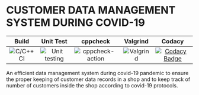 # CUSTOMER DATA MANAGEMENT SYSTEM DURING COVID-19

|Build|Unit Test|cppcheck|Valgrind|Codacy|
|:--:|:--:|:--:|:--:|:--:|
|![C/C++ CI](https://github.com/lakshminarendran/CustomerDataManagementSystemDuringCovid19/workflows/C/C++%20CI/badge.svg)|![Unit testing](https://github.com/lakshminarendran/CustomerDataManagementSystemDuringCovid19/workflows/Unit%20testing/badge.svg)|![cppcheck-action](https://github.com/lakshminarendran/CustomerDataManagementSystemDuringCovid19/workflows/cppcheck-action/badge.svg)|![Valgrind](https://github.com/lakshminarendran/CustomerDataManagementSystemDuringCovid19/workflows/Valgrind/badge.svg)|[![Codacy Badge](https://api.codacy.com/project/badge/Grade/0bb7b3c0897541209cef388467b8710d)](https://app.codacy.com/gh/stepin105082/CustomerDataManagementSystemDuringCovid19?utm_source=github.com&utm_medium=referral&utm_content=stepin105082/CustomerDataManagementSystemDuringCovid19&utm_campaign=Badge_Grade)|

An efficient data management system during covid-19 pandemic to ensure the proper keeping of customer data records in a shop and to keep track of number of customers inside the shop according to covid-19 protocols.
